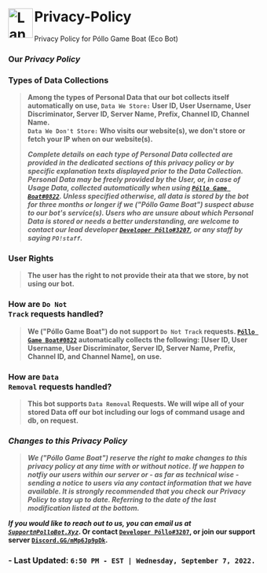 # <div><a href="../../"><img src="https://pollobot.xyz/Rebrand-PGB.webp" alt="Landing Area" width="50" height="60" align="left" title="Return to the Policies Landing Area"/></a>Privacy-Policy</div>
Privacy Policy for Póllo Game Boat (Eco Bot)

### <strong>Our <i>Privacy Policy</i></strong>

### <b>Types of Data Collections</b>

<blockquote>
<p><b>Among the types of Personal Data that our bot collects itself automatically on use, <code>Data We Store:</code> User ID, User Username, User Discriminator, Server ID, Server Name, Prefix, Channel ID, Channel Name.<br><code>Data We Don't Store:</code> Who visits our website(s), we don't store or fetch your IP when on our website(s).<b></p>

<p><strong><b><i>Complete details on each type of Personal Data collected are provided in the dedicated sections of this privacy policy or by specific explanation texts displayed prior to the Data Collection.
Personal Data may be freely provided by the User, or, in case of Usage Data, collected automatically when using <a href="https://discord.com/users/815345379952033812"><code>Póllo Game Boat#0822</code></a>.  
Unless specified otherwise, all data is stored by the bot for three months or longer if we ("Póllo Game Boat") suspect abuse to our bot's service(s).  Users who are unsure about which Personal Data is stored or needs a better understanding, are welcome to contact our lead developer <a href="https://discord.com/users/786297097308864593"><code>Developer Póllo#3207</code></a>, or any staff by saying <code>PO!staff</code>.</i></b></strong></p>
</blockquote>

### <b>User Rights</b></h4>

<blockquote>
  <p><strong><b>The user has the right to not provide their ata that we store, by not using our bot.</strong></b></p>
</blockquote>

### <b>How are <code>Do Not Track</code> requests handled?</b></h4>

<blockquote>
  <p><strong><b>We ("Póllo Game Boat") do not support <code>Do Not Track</code> requests.  <a href="https://discord.com/users/815345379952033812"><code>Póllo Game Boat#0822</code></a> automatically collects the following: [User ID, User Username, User Discriminator, Server ID, Server Name, Prefix, Channel ID, and Channel Name], on use.</strong></b></p>
</blockquote>

### <b>How are <code>Data Removal</code> requests handled?</b></h4>

<blockquote>
  <p><strong><b>This bot supports <code>Data Removal</code> Requests.
We will wipe all of your stored Data off our bot including our logs of command usage and db, on request.</strong></b></p>
</blockquote>

### <b><i>Changes to this Privacy Policy</i></b>

<blockquote>
<p><strong><b><i>We ("Póllo Game Boat") reserve the right to make changes to this privacy policy at any time with or without notice.  If we happen to notfiy our users within our server or - as far as technical wise - sending a notice to users via any contact information that we have available. 
It is strongly recommended that you check our Privacy Policy to stay up to date.  Referring to the date of the last modification listed at the bottom.</i></strong></b></p>
</blockquote>


<p><strong><b><i>If you would like to reach out to us, you can email us at <a href="mailto:Support@PolloBot.Xyz"><code>Support@PolloBot.Xyz</code></a></i>.  Or contact <a href="https://discord.com/users/786297097308864593"><code>Developer Póllo#3207</code></a>, or join our support server <a href="https://discord.gg/mMp6Jp9pDk"><code>Discord.GG/mMp6Jp9pDk</code></a>.</strong></b></p>

### - Last Updated: <code>6:50 PM - EST | Wednesday, September 7, 2022.  </code>
